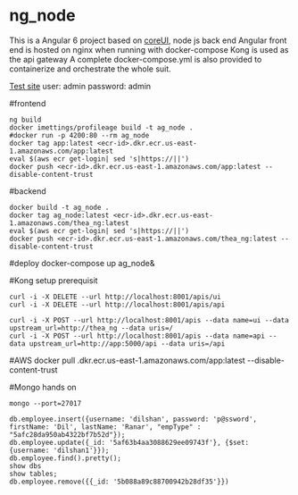 # ng_node

This is a Angular 6 project based on [coreUI](http://coreui.io), node js back end
Angular front end is hosted on nginx when running with docker-compose
Kong is used as the api gateway
A complete docker-compose.yml is also provided to containerize and orchestrate the whole suit.

[Test site](http://XXXXXX:8000/)
user: admin
password: admin

#frontend

    ng build 
    docker imettings/profileage build -t ag_node .
    #docker run -p 4200:80 --rm ag_node
    docker tag app:latest <ecr-id>.dkr.ecr.us-east-1.amazonaws.com/app:latest
    eval $(aws ecr get-login| sed 's|https://||')
    docker push <ecr-id>.dkr.ecr.us-east-1.amazonaws.com/app:latest --disable-content-trust  

#backend

    docker build -t ag_node .
    docker tag ag_node:latest <ecr-id>.dkr.ecr.us-east-1.amazonaws.com/thea_ng:latest
    eval $(aws ecr get-login| sed 's|https://||')
    docker push <ecr-id>.dkr.ecr.us-east-1.amazonaws.com/thea_ng:latest --disable-content-trust

#deploy
    docker-compose up ag_node&

#Kong setup
  prerequisit    
    
    curl -i -X DELETE --url http://localhost:8001/apis/ui
    curl -i -X DELETE --url http://localhost:8001/apis/api

    curl -i -X POST --url http://localhost:8001/apis --data name=ui --data upstream_url=http://thea_ng --data uris=/
    curl -i -X POST --url http://localhost:8001/apis --data name=api --data upstream_url=http://app:5000/api --data uris=/api


#AWS
    docker pull <ecr-id>.dkr.ecr.us-east-1.amazonaws.com/app:latest --disable-content-trust

#Mongo hands on

    mongo --port=27017

    db.employee.insert({username: 'dilshan', password: 'p@ssword', firstName: 'Dil', lastName: 'Ranar', "empType" : "5afc28da950ab4322bf7b52d"});
    db.employee.update({_id: '5af63b4aa3088629ee09743f'}, {$set: {username: 'dilshan1'}});
    db.employee.find().pretty();
    show dbs
    show tables;
    db.employee.remove({{_id: '5b088a89c88700942b28df35'}})
